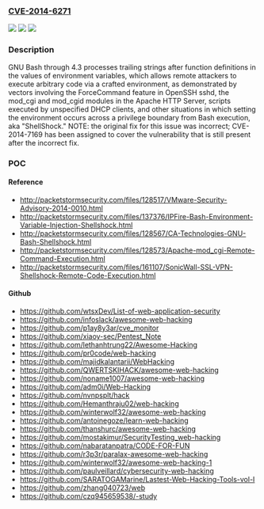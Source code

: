 ### [CVE-2014-6271](https://cve.mitre.org/cgi-bin/cvename.cgi?name=CVE-2014-6271)
![](https://img.shields.io/static/v1?label=Product&message=n%2Fa&color=blue)
![](https://img.shields.io/static/v1?label=Version&message=n%2Fa&color=blue)
![](https://img.shields.io/static/v1?label=Vulnerability&message=n%2Fa&color=brighgreen)

### Description

GNU Bash through 4.3 processes trailing strings after function definitions in the values of environment variables, which allows remote attackers to execute arbitrary code via a crafted environment, as demonstrated by vectors involving the ForceCommand feature in OpenSSH sshd, the mod_cgi and mod_cgid modules in the Apache HTTP Server, scripts executed by unspecified DHCP clients, and other situations in which setting the environment occurs across a privilege boundary from Bash execution, aka "ShellShock."  NOTE: the original fix for this issue was incorrect; CVE-2014-7169 has been assigned to cover the vulnerability that is still present after the incorrect fix.

### POC

#### Reference
- http://packetstormsecurity.com/files/128517/VMware-Security-Advisory-2014-0010.html
- http://packetstormsecurity.com/files/137376/IPFire-Bash-Environment-Variable-Injection-Shellshock.html
- http://packetstormsecurity.com/files/128567/CA-Technologies-GNU-Bash-Shellshock.html
- http://packetstormsecurity.com/files/128573/Apache-mod_cgi-Remote-Command-Execution.html
- http://packetstormsecurity.com/files/161107/SonicWall-SSL-VPN-Shellshock-Remote-Code-Execution.html

#### Github
- https://github.com/wtsxDev/List-of-web-application-security
- https://github.com/infoslack/awesome-web-hacking
- https://github.com/p1ay8y3ar/cve_monitor
- https://github.com/xiaoy-sec/Pentest_Note
- https://github.com/lethanhtrung22/Awesome-Hacking
- https://github.com/pr0code/web-hacking
- https://github.com/majidkalantarii/WebHacking
- https://github.com/QWERTSKIHACK/awesome-web-hacking
- https://github.com/noname1007/awesome-web-hacking
- https://github.com/adm0i/Web-Hacking
- https://github.com/nvnpsplt/hack
- https://github.com/Hemanthraju02/web-hacking
- https://github.com/winterwolf32/awesome-web-hacking
- https://github.com/antoinegoze/learn-web-hacking
- https://github.com/thanshurc/awesome-web-hacking
- https://github.com/mostakimur/SecurityTesting_web-hacking
- https://github.com/nabaratanpatra/CODE-FOR-FUN
- https://github.com/r3p3r/paralax-awesome-web-hacking
- https://github.com/winterwolf32/awesome-web-hacking-1
- https://github.com/paulveillard/cybersecurity-web-hacking
- https://github.com/SARATOGAMarine/Lastest-Web-Hacking-Tools-vol-I
- https://github.com/zhang040723/web
- https://github.com/czq945659538/-study

